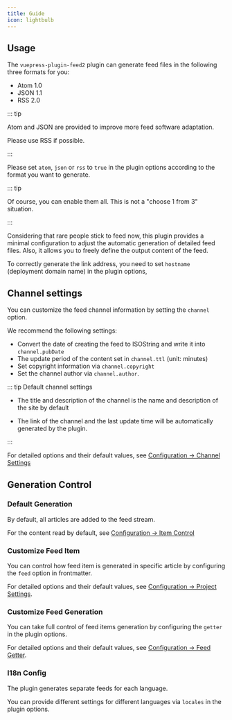 ```yaml
---
title: Guide
icon: lightbulb
---
```


## Usage

The `vuepress-plugin-feed2` plugin can generate feed files in the following three formats for you:

- Atom 1.0
- JSON 1.1
- RSS 2.0

::: tip

Atom and JSON are provided to improve more feed software adaptation.

Please use RSS if possible.

:::

Please set `atom`, `json` or `rss` to `true` in the plugin options according to the format you want to generate.

::: tip

Of course, you can enable them all. This is not a "choose 1 from 3" situation.

:::

Considering that rare people stick to feed now, this plugin provides a minimal configuration to adjust the automatic generation of detailed feed files. Also, it allows you to freely define the output content of the feed.

To correctly generate the link address, you need to set `hostname` (deployment domain name) in the plugin options,

## Channel settings

You can customize the feed channel information by setting the `channel` option.

We recommend the following settings:

- Convert the date of creating the feed to ISOString and write it into `channel.pubDate`
- The update period of the content set in `channel.ttl` (unit: minutes)
- Set copyright information via `channel.copyright`
- Set the channel author via `channel.author`.

::: tip Default channel settings

- The title and description of the channel is the name and description of the site by default

- The link of the channel and the last update time will be automatically generated by the plugin.

:::

For detailed options and their default values, see [Configuration → Channel Settings](./config/channel.md)

## Generation Control

### Default Generation

By default, all articles are added to the feed stream.

For the content read by default, see [Configuration → Item Control](./config/item.md)

### Customize Feed Item

You can control how feed item is generated in specific article by configuring the `feed` option in frontmatter.

For detailed options and their default values, see [Configuration → Project Settings](./config/item.md).

### Customize Feed Generation

You can take full control of feed items generation by configuring the `getter` in the plugin options.

For detailed options and their default values, see [Configuration → Feed Getter](./config/getter.md).

### I18n Config

The plugin generates separate feeds for each language.

You can provide different settings for different languages via `locales` in the plugin options.
